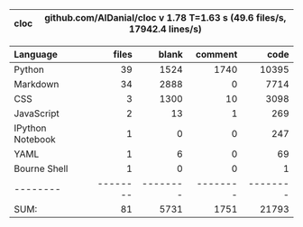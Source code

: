 cloc|github.com/AlDanial/cloc v 1.78  T=1.63 s (49.6 files/s, 17942.4 lines/s)
--- | ---

Language|files|blank|comment|code
:-------|-------:|-------:|-------:|-------:
Python|39|1524|1740|10395
Markdown|34|2888|0|7714
CSS|3|1300|10|3098
JavaScript|2|13|1|269
IPython Notebook|1|0|0|247
YAML|1|6|0|69
Bourne Shell|1|0|0|1
--------|--------|--------|--------|--------
SUM:|81|5731|1751|21793
